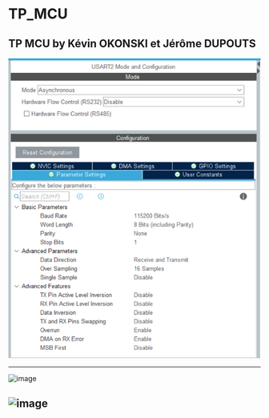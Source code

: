 # TP_MCU

## TP MCU by Kévin OKONSKI et Jérôme DUPOUTS

![Screenshot](screenshot.png)


------------------------------------------------------------------------------
![image](https://user-images.githubusercontent.com/125466579/223980670-0ea654f9-17f8-446e-b1f9-97c7840d6524.png)

![image](https://user-images.githubusercontent.com/125466579/223980507-3857d2ae-9456-44b5-9b9a-b656f4222e2e.png)
------------------------------------------------------------------------------
